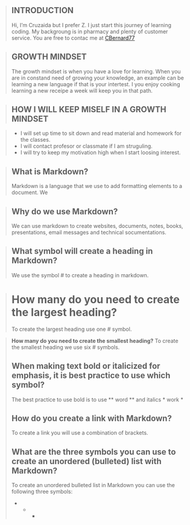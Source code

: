 > ## **INTRODUCTION**
> Hi, I’m Cruzaida but I prefer Z. I just start this journey of learning coding. My backgroung is in pharmacy and plenty of customer service. You are free to contac me at [CBernard77](https://github.com/CBernard77)


> ## **GROWTH MINDSET**
>The growth mindset is when you have a love for learning. When you are in constand need of growing your knowledge, an example can be learning a new language if that is your intertest. I you enjoy cooking learning a new receipe a week will keep you in that path. 


> ## **HOW I WILL KEEP MISELF IN A GROWTH MINDSET**

> - I will set up time to sit down and read material and homework for the classes.
> - I will contact profesor or classmate if I am struguling.
> - I will try to keep my motivation high when I start loosing interest.


> ## **What is Markdown?**
> Markdown is a language that we use to add formatting elements to a document. We 


> ## **Why do we use Markdown?**
> We can use markdown to create websites, documents, notes, books, presentations, email messages and technical socumentations.


> ## **What symbol will create a heading in Markdown?**
> We use the symbol # to create a heading in markdown.


> # **How many do you need to create the largest heading?**
> To create the largest heading use one # symbol.

>**How many do you need to create the smallest heading?**
>To create the smallest heading we use six # symbols.
>
> ## **When making text bold or italicized for emphasis, it is best practice to use which symbol?**
>The best practice to use bold is to use ** word ** and italics * work * 
>
>## **How do you create a link with Markdown?**
>To create a link you will use a combination of brackets.
>
> ## **What are the three symbols you can use to create an unordered (bulleted) list with Markdown?**
>To create an unordered bulleted list in Markdown you can use the following three symbols:
> -  *   +
>
>
